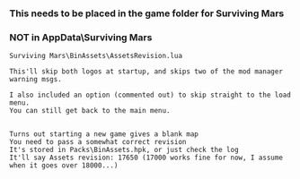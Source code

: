 ### This needs to be placed in the game folder for Surviving Mars
### NOT in AppData\Surviving Mars

```
Surviving Mars\BinAssets\AssetsRevision.lua

This'll skip both logos at startup, and skips two of the mod manager warning msgs.

I also included an option (commented out) to skip straight to the load menu.
You can still get back to the main menu.


Turns out starting a new game gives a blank map
You need to pass a somewhat correct revision
It's stored in Packs\BinAssets.hpk, or just check the log
It'll say Assets revision: 17650 (17000 works fine for now, I assume when it goes over 18000...)
```